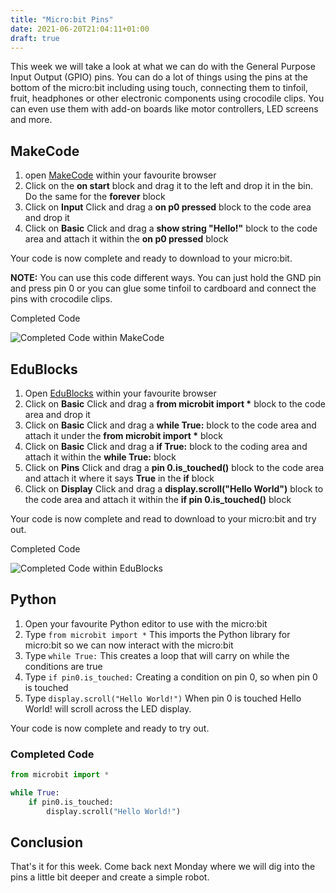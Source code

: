 ```yaml
---
title: "Micro:bit Pins"
date: 2021-06-20T21:04:11+01:00
draft: true
---
```


This week we will take a look at what we can do with the General Purpose Input Output (GPIO) pins. You can do a lot of things using the pins at the bottom of the micro:bit including using touch, connecting them to tinfoil, fruit, headphones or other electronic components using crocodile clips. You can even use them with add-on boards like motor controllers, LED screens and more.

<!--more-->

## MakeCode

1. open [MakeCode](https://makecode.microbit.org/#editor) within your favourite browser
2. Click on the **on start** block and drag it to the left and drop it in the bin. Do the same for the **forever** block
3. Click on **Input** Click and drag a **on p0 pressed** block to the code area and drop it
4. Click on **Basic** Click and drag a **show string "Hello!"** block to the code area and attach it within the **on p0 pressed** block


Your code is now complete and ready to download to your micro:bit.

**NOTE:** You can use this code different ways. You can just hold the GND pin and press pin 0 or you can glue some tinfoil to cardboard and connect the pins with crocodile clips.

Completed Code

![Completed Code within MakeCode](/Pins01.png)

## EduBlocks

1. Open [EduBlocks](app.edublocks.org) within your favourite browser
2. Click on **Basic** Click and drag a **from microbit import \*** block to the code area and drop it
3. Click on **Basic** Click and drag a **while True:** block to the code area and attach it under the **from microbit import \*** block
4. Click on **Basic** Click and drag a **if True:** block to the coding area and attach it within the **while True:** block
5. Click on **Pins** Click and drag a **pin 0.is_touched()** block to the code area and attach it where it says **True** in the **if** block
6. Click on **Display** Click and drag a **display.scroll("Hello World")** block to the code area and attach it within the **if pin 0.is_touched()** block

Your code is now complete and read to download to your micro:bit and try out.

Completed Code

![Completed Code within EduBlocks](/Pins02.png)

## Python

1. Open your favourite Python editor to use with the micro:bit
2. Type ```from microbit import *``` This imports the Python library for micro:bit so we can now interact with the micro:bit
3. Type ```while True:``` This creates a loop that will carry on while the conditions are true
4. Type ```if pin0.is_touched:``` Creating a condition on pin 0, so when pin 0 is touched
5. Type ```display.scroll("Hello World!")``` When pin 0 is touched Hello World! will scroll across the LED display.

Your code is now complete and ready to try out.

### Completed Code

```py
from microbit import *

while True:
    if pin0.is_touched:
        display.scroll("Hello World!")
```

## Conclusion

That's it for this week. Come back next Monday where we will dig into the pins a little bit deeper and create a simple robot.